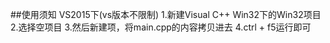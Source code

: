 ##使用须知
VS2015下(vs版本不限制)
1.新建Visual C++ Win32下的Win32项目
2.选择空项目
3.然后新建项，将main.cpp的内容拷贝进去
4.ctrl + f5运行即可